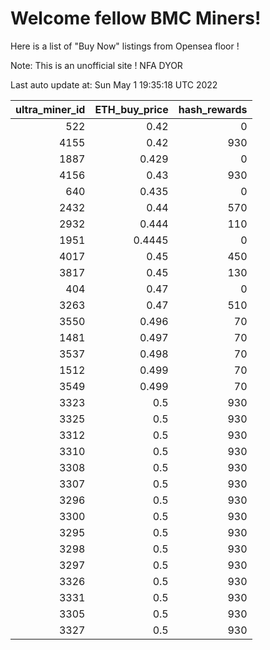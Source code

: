 # Welcome fellow BMC Miners!
Here is a list of "Buy Now" listings from Opensea floor !

Note: This is an unofficial site ! NFA DYOR


Last auto update at: Sun May  1 19:35:18 UTC 2022


|   ultra_miner_id |   ETH_buy_price |   hash_rewards |
|-----------------:|----------------:|---------------:|
|              522 |          0.42   |              0 |
|             4155 |          0.42   |            930 |
|             1887 |          0.429  |              0 |
|             4156 |          0.43   |            930 |
|              640 |          0.435  |              0 |
|             2432 |          0.44   |            570 |
|             2932 |          0.444  |            110 |
|             1951 |          0.4445 |              0 |
|             4017 |          0.45   |            450 |
|             3817 |          0.45   |            130 |
|              404 |          0.47   |              0 |
|             3263 |          0.47   |            510 |
|             3550 |          0.496  |             70 |
|             1481 |          0.497  |             70 |
|             3537 |          0.498  |             70 |
|             1512 |          0.499  |             70 |
|             3549 |          0.499  |             70 |
|             3323 |          0.5    |            930 |
|             3325 |          0.5    |            930 |
|             3312 |          0.5    |            930 |
|             3310 |          0.5    |            930 |
|             3308 |          0.5    |            930 |
|             3307 |          0.5    |            930 |
|             3296 |          0.5    |            930 |
|             3300 |          0.5    |            930 |
|             3295 |          0.5    |            930 |
|             3298 |          0.5    |            930 |
|             3297 |          0.5    |            930 |
|             3326 |          0.5    |            930 |
|             3331 |          0.5    |            930 |
|             3305 |          0.5    |            930 |
|             3327 |          0.5    |            930 |